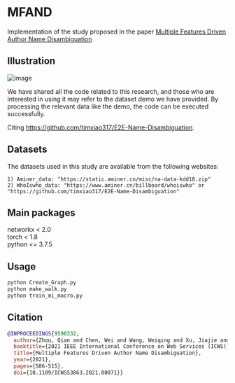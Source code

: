 # MFAND 
Implementation of the study proposed in the paper <a href="https://ieeexplore.ieee.org/document/9590332">Multiple Features Driven Author Name Disambiguation</a>
  
## Illustration
![image](https://user-images.githubusercontent.com/37830460/235340773-b79a7917-892b-4374-af75-06404dfc3b8b.png)
  
We have shared all the code related to this research, and those who are interested in using it may refer to the dataset demo we have provided. By processing the relevant data like the demo, the code can be executed successfully. 

Citing https://github.com/timxiao317/E2E-Name-Disambiguation.  

## Datasets
The datasets used in this study are available from the following websites:
```
1) Aminer_data: "https://static.aminer.cn/misc/na-data-kdd18.zip"
2) WhoIswho_data: "https://www.aminer.cn/billboard/whoiswho" or "https://github.com/timxiao317/E2E-Name-Disambiguation"
```

## Main packages
networkx < 2.0  
torch < 1.8  
python <= 3.7.5  

## Usage

```python
python Create_Graph.py  
python make_walk.py  
python train_mi_macro.py  
```

## Citation
```bibtex
@INPROCEEDINGS{9590332,
  author={Zhou, Qian and Chen, Wei and Wang, Weiqing and Xu, Jiajie and Zhao, Lei},
  booktitle={2021 IEEE International Conference on Web Services (ICWS)}, 
  title={Multiple Features Driven Author Name Disambiguation}, 
  year={2021},
  pages={506-515},
  doi={10.1109/ICWS53863.2021.00071}}

```
